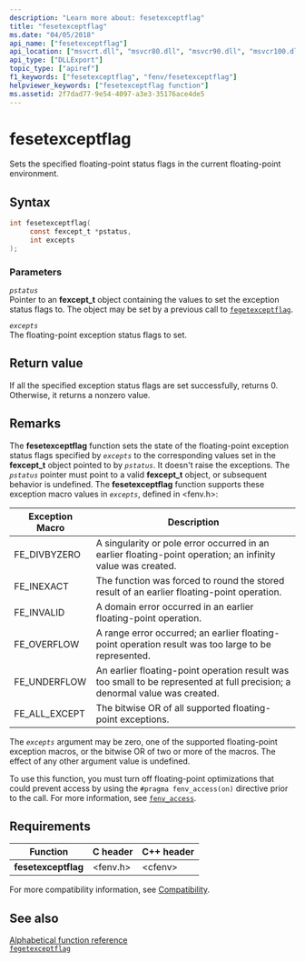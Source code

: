 ```yaml
---
description: "Learn more about: fesetexceptflag"
title: "fesetexceptflag"
ms.date: "04/05/2018"
api_name: ["fesetexceptflag"]
api_location: ["msvcrt.dll", "msvcr80.dll", "msvcr90.dll", "msvcr100.dll", "msvcr100_clr0400.dll", "msvcr110.dll", "msvcr110_clr0400.dll", "msvcr120.dll", "msvcr120_clr0400.dll", "ucrtbase.dll", "api-ms-win-crt-runtime-l1-1-0.dll"]
api_type: ["DLLExport"]
topic_type: ["apiref"]
f1_keywords: ["fesetexceptflag", "fenv/fesetexceptflag"]
helpviewer_keywords: ["fesetexceptflag function"]
ms.assetid: 2f7dad77-9e54-4097-a3e3-35176ace4de5
---
```

# fesetexceptflag

Sets the specified floating-point status flags in the current floating-point environment.

## Syntax

```C
int fesetexceptflag(
     const fexcept_t *pstatus,
     int excepts
);
```

### Parameters

*`pstatus`*<br/>
Pointer to an **fexcept_t** object containing the values to set the exception status flags to. The object may be set by a previous call to [`fegetexceptflag`](fegetexceptflag2.md).

*`excepts`*<br/>
The floating-point exception status flags to set.

## Return value

If all the specified exception status flags are set successfully, returns 0. Otherwise, it returns a nonzero value.

## Remarks

The **fesetexceptflag** function sets the state of the floating-point exception status flags specified by *`excepts`* to the corresponding values set in the **fexcept_t** object pointed to by *`pstatus`*.  It doesn't raise the exceptions. The *`pstatus`* pointer must point to a valid **fexcept_t** object, or subsequent behavior is undefined. The **fesetexceptflag** function supports these exception macro values in *`excepts`*, defined in \<fenv.h>:

|Exception Macro|Description|
|---------------------|-----------------|
|FE_DIVBYZERO|A singularity or pole error occurred in an earlier floating-point operation; an infinity value was created.|
|FE_INEXACT|The function was forced to round the stored result of an earlier floating-point operation.|
|FE_INVALID|A domain error occurred in an earlier floating-point operation.|
|FE_OVERFLOW|A range error occurred; an earlier floating-point operation result was too large to be represented.|
|FE_UNDERFLOW|An earlier floating-point operation result was too small to be represented at full precision; a denormal value was created.|
|FE_ALL_EXCEPT|The bitwise OR of all supported floating-point exceptions.|

The *`excepts`* argument may be zero, one of the supported floating-point exception macros, or the bitwise OR of two or more of the macros. The effect of any other argument value is undefined.

To use this function, you must turn off floating-point optimizations that could prevent access by using the `#pragma fenv_access(on)` directive prior to the call. For more information, see [`fenv_access`](../../preprocessor/fenv-access.md).

## Requirements

|Function|C header|C++ header|
|--------------|--------------|------------------|
|**fesetexceptflag**|\<fenv.h>|\<cfenv>|

For more compatibility information, see [Compatibility](../compatibility.md).

## See also

[Alphabetical function reference](crt-alphabetical-function-reference.md)\
[`fegetexceptflag`](fegetexceptflag2.md)
